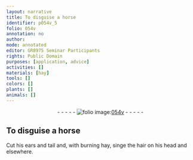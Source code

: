 ```yaml
---
layout: narrative
title: To disguise a horse
identifier: p054v_5
folio: 054v
annotation: no
author:
mode: annotated
editor: GR8975 Seminar Participants
rights: Public Domain
purposes: [application, advice]
activities: []
materials: [hay]
tools: []
colors: []
plants: []
animals: []
---
```


 <div class="folio" align="center">- - - - - <a href="http://gallica.bnf.fr/ark:/12148/btv1b10500001g/f114.image" target="_blank"><img src="https://cu-mkp.github.io/GR8975-edition/assets/photo-icon.png" alt="folio image: " style="display:inline-block; margin-bottom:-3px;"/>054v</a> - - - - - </div>   

## To disguise a horse

 
Cut his ears and tail and, with burning <span class="material">hay</span>, singe the hair on his head and elsewhere.
 